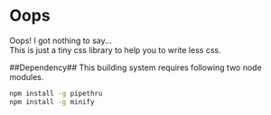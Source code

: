 Oops
====
Oops! I got nothing to say...  
This is just a tiny css library to help you to write less css.

##Dependency##
This building system requires following two node modules.
```bash
npm install -g pipethru
npm install -g minify
```